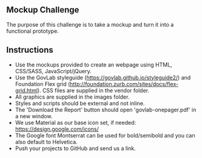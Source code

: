 ## Mockup Challenge

The purpose of this challenge is to take a mockup and turn it into a functional prototype.

## Instructions

- Use the mockups provided to create an webpage using HTML, CSS/SASS, JavaScript/jQuery.
- Use the GovLab styleguide (https://govlab.github.io/styleguide2/) and Foundation Flex grid (http://foundation.zurb.com/sites/docs/flex-grid.html). CSS files are supplied in the vendor folder.
- All graphics are supplied in the images folder.
- Styles and scripts should be external and not inline.
- The 'Download the Report' button should open 'govlab-onepager.pdf' in a new window.
- We use Material as our base icon set, if needed: https://design.google.com/icons/
- The Google font Montserrat can be used for bold/semibold and you can also default to Helvetica. 
- Push your projects to GitHub and send us a link. 
